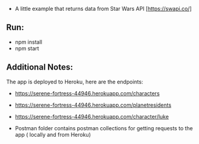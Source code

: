 - A little example that returns data from Star Wars API [https://swapi.co/]
## Run:
- npm install
- npm start


## Additional Notes:
The app is deployed to Heroku, here are the endpoints:
- https://serene-fortress-44946.herokuapp.com/characters
- https://serene-fortress-44946.herokuapp.com/planetresidents
- https://serene-fortress-44946.herokuapp.com/character/luke

- Postman folder contains postman collections for getting requests to the app ( locally and from Heroku)

